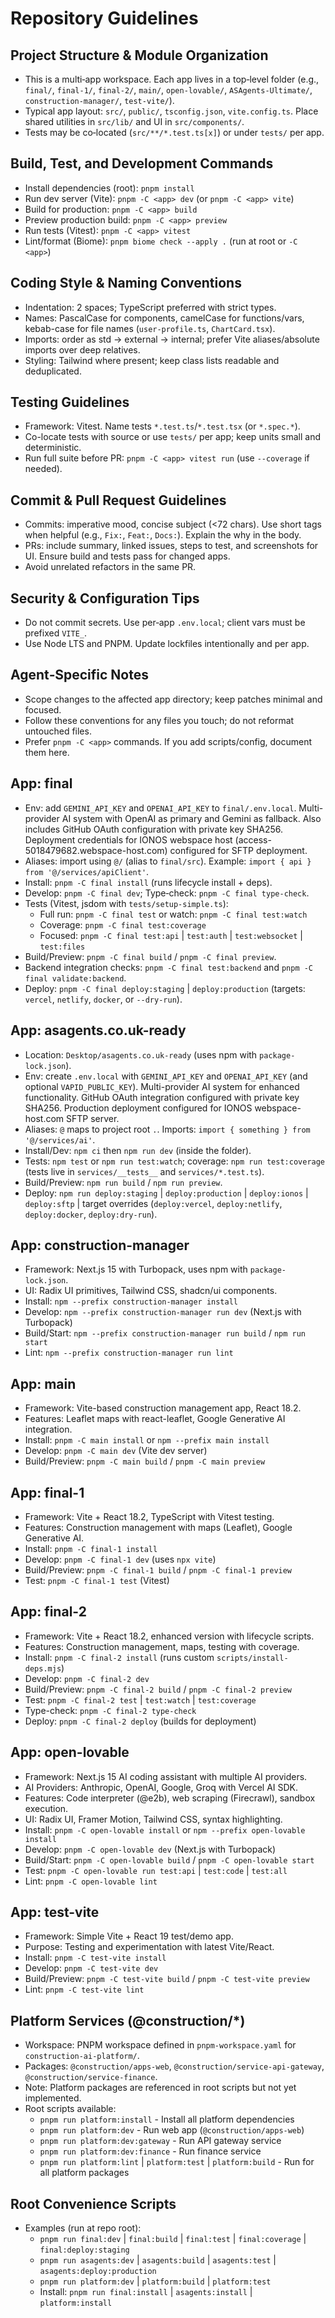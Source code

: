 # Repository Guidelines

## Project Structure & Module Organization
- This is a multi‑app workspace. Each app lives in a top‑level folder (e.g., `final/`, `final-1/`, `final-2/`, `main/`, `open-lovable/`, `ASAgents-Ultimate/`, `construction-manager/`, `test-vite/`).
- Typical app layout: `src/`, `public/`, `tsconfig.json`, `vite.config.ts`. Place shared utilities in `src/lib/` and UI in `src/components/`.
- Tests may be co‑located (`src/**/*.test.ts[x]`) or under `tests/` per app.

## Build, Test, and Development Commands
- Install dependencies (root): `pnpm install`
- Run dev server (Vite): `pnpm -C <app> dev` (or `pnpm -C <app> vite`)
- Build for production: `pnpm -C <app> build`
- Preview production build: `pnpm -C <app> preview`
- Run tests (Vitest): `pnpm -C <app> vitest`
- Lint/format (Biome): `pnpm biome check --apply .` (run at root or `-C <app>`)

## Coding Style & Naming Conventions
- Indentation: 2 spaces; TypeScript preferred with strict types.
- Names: PascalCase for components, camelCase for functions/vars, kebab-case for file names (`user-profile.ts`, `ChartCard.tsx`).
- Imports: order as std → external → internal; prefer Vite aliases/absolute imports over deep relatives.
- Styling: Tailwind where present; keep class lists readable and deduplicated.

## Testing Guidelines
- Framework: Vitest. Name tests `*.test.ts`/`*.test.tsx` (or `*.spec.*`).
- Co-locate tests with source or use `tests/` per app; keep units small and deterministic.
- Run full suite before PR: `pnpm -C <app> vitest run` (use `--coverage` if needed).

## Commit & Pull Request Guidelines
- Commits: imperative mood, concise subject (<72 chars). Use short tags when helpful (e.g., `Fix:`, `Feat:`, `Docs:`). Explain the why in the body.
- PRs: include summary, linked issues, steps to test, and screenshots for UI. Ensure build and tests pass for changed apps.
- Avoid unrelated refactors in the same PR.

## Security & Configuration Tips
- Do not commit secrets. Use per‑app `.env.local`; client vars must be prefixed `VITE_`.
- Use Node LTS and PNPM. Update lockfiles intentionally and per app.

## Agent‑Specific Notes
- Scope changes to the affected app directory; keep patches minimal and focused.
- Follow these conventions for any files you touch; do not reformat untouched files.
- Prefer `pnpm -C <app>` commands. If you add scripts/config, document them here.

## App: final
- Env: add `GEMINI_API_KEY` and `OPENAI_API_KEY` to `final/.env.local`. Multi-provider AI system with OpenAI as primary and Gemini as fallback. Also includes GitHub OAuth configuration with private key SHA256. Deployment credentials for IONOS webspace host (access-5018479682.webspace-host.com) configured for SFTP deployment.
- Aliases: import using `@/` (alias to `final/src`). Example: `import { api } from '@/services/apiClient'`.
- Install: `pnpm -C final install` (runs lifecycle install + deps).
- Develop: `pnpm -C final dev`; Type‑check: `pnpm -C final type-check`.
- Tests (Vitest, jsdom with `tests/setup-simple.ts`):
  - Full run: `pnpm -C final test` or watch: `pnpm -C final test:watch`
  - Coverage: `pnpm -C final test:coverage`
  - Focused: `pnpm -C final test:api` | `test:auth` | `test:websocket` | `test:files`
- Build/Preview: `pnpm -C final build` / `pnpm -C final preview`.
- Backend integration checks: `pnpm -C final test:backend` and `pnpm -C final validate:backend`.
- Deploy: `pnpm -C final deploy:staging` | `deploy:production` (targets: `vercel`, `netlify`, `docker`, or `--dry-run`).

## App: asagents.co.uk-ready
- Location: `Desktop/asagents.co.uk-ready` (uses npm with `package-lock.json`).
- Env: create `.env.local` with `GEMINI_API_KEY` and `OPENAI_API_KEY` (and optional `VAPID_PUBLIC_KEY`). Multi-provider AI system for enhanced functionality. GitHub OAuth integration configured with private key SHA256. Production deployment configured for IONOS webspace-host.com SFTP server.
- Aliases: `@` maps to project root `.`. Imports: `import { something } from '@/services/ai'`.
- Install/Dev: `npm ci` then `npm run dev` (inside the folder).
- Tests: `npm test` or `npm run test:watch`; coverage: `npm run test:coverage` (tests live in `services/__tests__` and `services/*.test.ts`).
- Build/Preview: `npm run build` / `npm run preview`.
- Deploy: `npm run deploy:staging` | `deploy:production` | `deploy:ionos` | `deploy:sftp` | target overrides (`deploy:vercel`, `deploy:netlify`, `deploy:docker`, `deploy:dry-run`).

## App: construction-manager
- Framework: Next.js 15 with Turbopack, uses npm with `package-lock.json`.
- UI: Radix UI primitives, Tailwind CSS, shadcn/ui components.
- Install: `npm --prefix construction-manager install`
- Develop: `npm --prefix construction-manager run dev` (Next.js with Turbopack)
- Build/Start: `npm --prefix construction-manager run build` / `npm run start`
- Lint: `npm --prefix construction-manager run lint`

## App: main
- Framework: Vite-based construction management app, React 18.2.
- Features: Leaflet maps with react-leaflet, Google Generative AI integration.
- Install: `pnpm -C main install` or `npm --prefix main install`
- Develop: `pnpm -C main dev` (Vite dev server)
- Build/Preview: `pnpm -C main build` / `pnpm -C main preview`

## App: final-1
- Framework: Vite + React 18.2, TypeScript with Vitest testing.
- Features: Construction management with maps (Leaflet), Google Generative AI.
- Install: `pnpm -C final-1 install`
- Develop: `pnpm -C final-1 dev` (uses `npx vite`)
- Build/Preview: `pnpm -C final-1 build` / `pnpm -C final-1 preview`
- Test: `pnpm -C final-1 test` (Vitest)

## App: final-2
- Framework: Vite + React 18.2, enhanced version with lifecycle scripts.
- Features: Construction management, maps, testing with coverage.
- Install: `pnpm -C final-2 install` (runs custom `scripts/install-deps.mjs`)
- Develop: `pnpm -C final-2 dev`
- Build/Preview: `pnpm -C final-2 build` / `pnpm -C final-2 preview`
- Test: `pnpm -C final-2 test` | `test:watch` | `test:coverage`
- Type-check: `pnpm -C final-2 type-check`
- Deploy: `pnpm -C final-2 deploy` (builds for deployment)

## App: open-lovable
- Framework: Next.js 15 AI coding assistant with multiple AI providers.
- AI Providers: Anthropic, OpenAI, Google, Groq with Vercel AI SDK.
- Features: Code interpreter (@e2b), web scraping (Firecrawl), sandbox execution.
- UI: Radix UI, Framer Motion, Tailwind CSS, syntax highlighting.
- Install: `pnpm -C open-lovable install` or `npm --prefix open-lovable install`
- Develop: `pnpm -C open-lovable dev` (Next.js with Turbopack)
- Build/Start: `pnpm -C open-lovable build` / `pnpm -C open-lovable start`
- Test: `pnpm -C open-lovable run test:api` | `test:code` | `test:all`
- Lint: `pnpm -C open-lovable lint`

## App: test-vite
- Framework: Simple Vite + React 19 test/demo app.
- Purpose: Testing and experimentation with latest Vite/React.
- Install: `pnpm -C test-vite install`
- Develop: `pnpm -C test-vite dev`
- Build/Preview: `pnpm -C test-vite build` / `pnpm -C test-vite preview`
- Lint: `pnpm -C test-vite lint`

## Platform Services (@construction/*)
- Workspace: PNPM workspace defined in `pnpm-workspace.yaml` for `construction-ai-platform/`.
- Packages: `@construction/apps-web`, `@construction/service-api-gateway`, `@construction/service-finance`.
- Note: Platform packages are referenced in root scripts but not yet implemented.
- Root scripts available:
  - `pnpm run platform:install` - Install all platform dependencies
  - `pnpm run platform:dev` - Run web app (`@construction/apps-web`)
  - `pnpm run platform:dev:gateway` - Run API gateway service
  - `pnpm run platform:dev:finance` - Run finance service
  - `pnpm run platform:lint` | `platform:test` | `platform:build` - Run for all platform packages

## Root Convenience Scripts
- Examples (run at repo root):
  - `pnpm run final:dev` | `final:build` | `final:test` | `final:coverage` | `final:deploy:staging`
  - `pnpm run asagents:dev` | `asagents:build` | `asagents:test` | `asagents:deploy:production`
  - `pnpm run platform:dev` | `platform:build` | `platform:test`
  - Install: `pnpm run final:install` | `asagents:install` | `platform:install`
